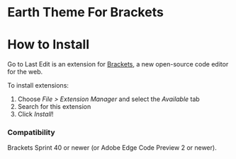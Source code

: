 Earth Theme For Brackets
=====================

How to Install
==============
Go to Last Edit is an extension for [Brackets](https://github.com/adobe/brackets/), a new open-source code editor for the web.

To install extensions:

1. Choose _File > Extension Manager_ and select the _Available_ tab
2. Search for this extension
3. Click _Install_!


### Compatibility
Brackets Sprint 40 or newer (or Adobe Edge Code Preview 2 or newer).
